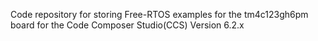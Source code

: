 Code repository for storing Free-RTOS examples for the tm4c123gh6pm board for the Code Composer Studio(CCS) Version 6.2.x
